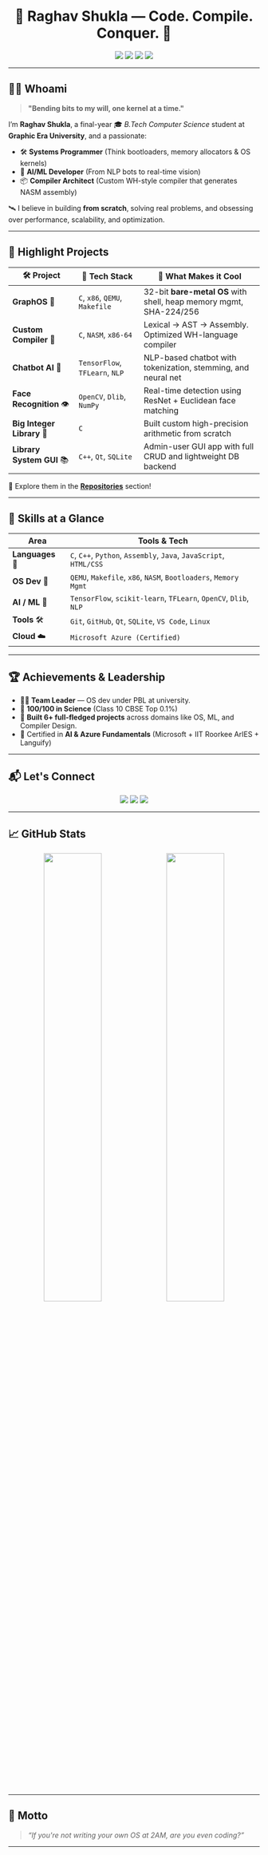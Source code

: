 <h1 align="center">🚀 Raghav Shukla — Code. Compile. Conquer. 🧠</h1>

<p align="center">
  <img src="https://img.shields.io/badge/Compiler%20Whiz-%23E44D26?style=for-the-badge&logo=c&logoColor=white"/>
  <img src="https://img.shields.io/badge/OS%20Dev-%2300ADD8?style=for-the-badge&logo=linux&logoColor=white"/>
  <img src="https://img.shields.io/badge/AI%2FML%20Engineer-%23F7DF1E?style=for-the-badge&logo=python&logoColor=black"/>
  <img src="https://img.shields.io/badge/GraphOS%20Creator-%23563D7C?style=for-the-badge&logo=arch-linux&logoColor=white"/>
</p>

---

## 🧑‍💻 Whoami
> **"Bending bits to my will, one kernel at a time."**

I’m **Raghav Shukla**, a final-year 🎓 *B.Tech Computer Science* student at **Graphic Era University**, and a passionate:
- 🛠️ **Systems Programmer** (Think bootloaders, memory allocators & OS kernels)
- 🧠 **AI/ML Developer** (From NLP bots to real-time vision)
- 📦 **Compiler Architect** (Custom WH-style compiler that generates NASM assembly)

🛰️ I believe in building **from scratch**, solving real problems, and obsessing over performance, scalability, and optimization.

---

## 📌 Highlight Projects

| 🛠️ **Project** | 🧠 **Tech Stack** | 🚀 **What Makes it Cool** |
|----------------|------------------|----------------------------|
| **GraphOS** 🧬 | `C`, `x86`, `QEMU`, `Makefile` | 32-bit **bare-metal OS** with shell, heap memory mgmt, SHA-224/256 |
| **Custom Compiler** 🔧 | `C`, `NASM`, `x86-64` | Lexical → AST → Assembly. Optimized WH-language compiler |
| **Chatbot AI** 💬 | `TensorFlow`, `TFLearn`, `NLP` | NLP-based chatbot with tokenization, stemming, and neural net |
| **Face Recognition** 👁️ | `OpenCV`, `Dlib`, `NumPy` | Real-time detection using ResNet + Euclidean face matching |
| **Big Integer Library** 📐 | `C` | Built custom high-precision arithmetic from scratch |
| **Library System GUI** 📚 | `C++`, `Qt`, `SQLite` | Admin-user GUI app with full CRUD and lightweight DB backend |

🔗 Explore them in the [**Repositories**](https://github.com/raghavshuklaofficial?tab=repositories) section!

---

## 🧠 Skills at a Glance

| Area | Tools & Tech |
|------|--------------|
| **Languages** 🧾 | `C`, `C++`, `Python`, `Assembly`, `Java`, `JavaScript`, `HTML/CSS` |
| **OS Dev** 🧰 | `QEMU`, `Makefile`, `x86`, `NASM`, `Bootloaders`, `Memory Mgmt` |
| **AI / ML** 🤖 | `TensorFlow`, `scikit-learn`, `TFLearn`, `OpenCV`, `Dlib`, `NLP` |
| **Tools** 🛠️ | `Git`, `GitHub`, `Qt`, `SQLite`, `VS Code`, `Linux` |
| **Cloud** ☁️ | `Microsoft Azure (Certified)` |

---

## 🏆 Achievements & Leadership

- 👨‍💼 **Team Leader** — OS dev under PBL at university.
- 💯 **100/100 in Science** (Class 10 CBSE Top 0.1%)
- 🧠 **Built 6+ full-fledged projects** across domains like OS, ML, and Compiler Design.
- 🏅 Certified in **AI & Azure Fundamentals** (Microsoft + IIT Roorkee ArIES + Languify)

---

## 📬 Let's Connect

<p align="center">
  <a href="mailto:raghavshuklageu@gmail.com"><img src="https://img.shields.io/badge/Email-D14836?style=for-the-badge&logo=gmail&logoColor=white"/></a>
  <a href="https://www.linkedin.com/in/raghavshuklaofficial/"><img src="https://img.shields.io/badge/LinkedIn-0077B5?style=for-the-badge&logo=linkedin&logoColor=white"/></a>
  <a href="https://github.com/raghavshuklaofficial"><img src="https://img.shields.io/badge/GitHub-171515?style=for-the-badge&logo=github&logoColor=white"/></a>
</p>

---

## 📈 GitHub Stats

<p align="center">
  <img src="https://github-readme-stats.vercel.app/api?username=raghavshuklaofficial&show_icons=true&theme=tokyonight&hide_border=true" width="48%"/>
  <img src="https://github-readme-streak-stats.herokuapp.com/?user=raghavshuklaofficial&theme=tokyonight&hide_border=true" width="48%"/>
</p>

---

## 🧩 Motto

> _“If you're not writing your own OS at 2AM, are you even coding?”_

---


